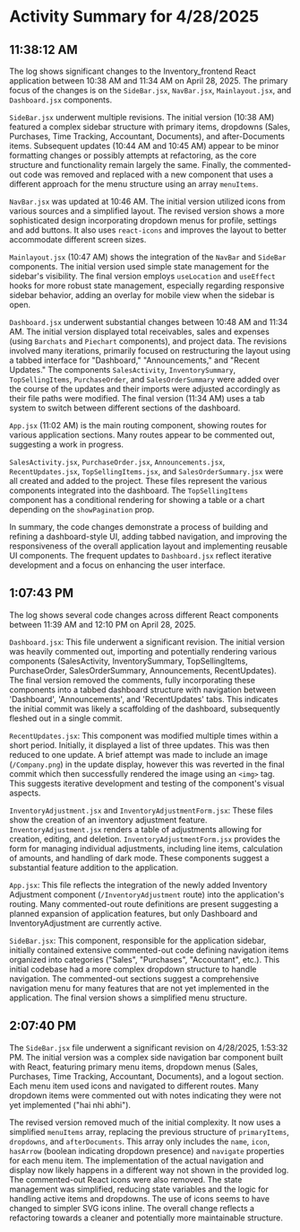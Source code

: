 # Activity Summary for 4/28/2025

## 11:38:12 AM
The log shows significant changes to the Inventory_frontend React application between 10:38 AM and 11:34 AM on April 28, 2025.  The primary focus of the changes is on the `SideBar.jsx`, `NavBar.jsx`, `Mainlayout.jsx`, and `Dashboard.jsx` components.

`SideBar.jsx` underwent multiple revisions. The initial version (10:38 AM) featured a complex sidebar structure with primary items, dropdowns (Sales, Purchases, Time Tracking, Accountant, Documents), and after-Documents items.  Subsequent updates (10:44 AM and 10:45 AM)  appear to be minor formatting changes or possibly attempts at refactoring, as the core structure and functionality remain largely the same. Finally, the commented-out code was removed and replaced with a new component that uses a different approach for the menu structure using an array `menuItems`.

`NavBar.jsx` was updated at 10:46 AM.  The initial version utilized icons from various sources and a simplified layout. The revised version shows a more sophisticated design incorporating dropdown menus for profile, settings and add buttons.  It also uses `react-icons` and improves the layout to better accommodate different screen sizes.

`Mainlayout.jsx` (10:47 AM) shows the integration of the `NavBar` and `SideBar` components.  The initial version used simple state management for the sidebar's visibility.  The final version employs `useLocation` and `useEffect` hooks for more robust state management, especially regarding responsive sidebar behavior, adding an overlay for mobile view when the sidebar is open.

`Dashboard.jsx`  underwent substantial changes between 10:48 AM and 11:34 AM. The initial version displayed total receivables, sales and expenses (using `Barchats` and `Piechart` components), and project data. The  revisions involved many iterations, primarily focused on restructuring the layout using a tabbed interface for "Dashboard," "Announcements," and "Recent Updates."   The components `SalesActivity`, `InventorySummary`, `TopSellingItems`, `PurchaseOrder`, and `SalesOrderSummary` were added over the course of the updates and their imports were adjusted accordingly as their file paths were modified.  The final version (11:34 AM) uses a tab system to switch between different sections of the dashboard.

`App.jsx` (11:02 AM)  is the main routing component, showing routes for various application sections.  Many routes appear to be commented out, suggesting a work in progress.


`SalesActivity.jsx`, `PurchaseOrder.jsx`, `Announcements.jsx`, `RecentUpdates.jsx`, `TopSellingItems.jsx`, and `SalesOrderSummary.jsx`  were all created and added to the project. These files represent the various components integrated into the dashboard. The `TopSellingItems` component has a conditional rendering for showing a table or a chart depending on the `showPagination` prop.


In summary, the code changes demonstrate a process of building and refining a dashboard-style UI, adding tabbed navigation, and improving the responsiveness of the overall application layout and implementing reusable UI components. The frequent updates to `Dashboard.jsx` reflect iterative development and a focus on enhancing the user interface.


## 1:07:43 PM
The log shows several code changes across different React components between 11:39 AM and 12:10 PM on April 28, 2025.

`Dashboard.jsx`:  This file underwent a significant revision.  The initial version was heavily commented out, importing and potentially rendering various components (SalesActivity, InventorySummary, TopSellingItems, PurchaseOrder, SalesOrderSummary, Announcements, RecentUpdates). The final version removed the comments, fully incorporating these components into a tabbed dashboard structure with navigation between 'Dashboard', 'Announcements', and 'RecentUpdates' tabs.  This indicates the initial commit was likely a scaffolding of the dashboard, subsequently fleshed out in a single commit.

`RecentUpdates.jsx`: This component was modified multiple times within a short period. Initially, it displayed a list of three updates.  This was then reduced to one update. A brief attempt was made to include an image (`/Company.png`)  in the update display, however this was reverted in the final commit which then successfully rendered the image using an `<img>` tag. This suggests iterative development and testing of the component's visual aspects.

`InventoryAdjustment.jsx` and `InventoryAdjustmentForm.jsx`: These files show the creation of an inventory adjustment feature. `InventoryAdjustment.jsx` renders a table of adjustments allowing for creation, editing, and deletion.  `InventoryAdjustmentForm.jsx` provides the form for managing individual adjustments, including line items,  calculation of amounts, and handling of dark mode.  These components suggest a substantial feature addition to the application.

`App.jsx`: This file reflects the integration of the newly added Inventory Adjustment component (`/InventoryAdjustment` route) into the application's routing.  Many commented-out route definitions are present suggesting a planned expansion of application features, but only Dashboard and InventoryAdjustment are currently active.

`SideBar.jsx`: This component, responsible for the application sidebar, initially contained extensive commented-out code defining navigation items organized into categories ("Sales", "Purchases", "Accountant", etc.). This initial codebase had a more complex dropdown structure to handle navigation. The commented-out sections suggest a comprehensive navigation menu for many features that are not yet implemented in the application. The final version shows a simplified menu structure.


## 2:07:40 PM
The `SideBar.jsx` file underwent a significant revision on 4/28/2025, 1:53:32 PM.  The initial version was a complex side navigation bar component built with React, featuring primary menu items, dropdown menus (Sales, Purchases, Time Tracking, Accountant, Documents), and a logout section.  Each menu item used icons and navigated to different routes.  Many dropdown items were commented out with notes indicating they were not yet implemented ("hai nhi abhi").

The revised version removed much of the initial complexity.  It now uses a simplified `menuItems` array, replacing the previous structure of `primaryItems`, `dropdowns`, and `afterDocuments`. This array only includes the `name`, `icon`, `hasArrow` (boolean indicating dropdown presence) and `navigate` properties for each menu item. The implementation of the actual navigation and display now likely happens in a different way not shown in the provided log.  The commented-out React icons were also removed.  The state management was simplified,  reducing state variables and  the logic for handling active items and dropdowns. The use of icons seems to have changed to simpler SVG icons inline.  The overall change reflects a refactoring towards a cleaner and potentially more maintainable structure.
